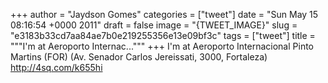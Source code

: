 
+++
author = "Jaydson Gomes"
categories = ["tweet"]
date = "Sun May 15 08:16:54 +0000 2011"
draft = false
image = "{TWEET_IMAGE}"
slug = "e3183b33cd7aa84ae7b0e219255356e13e09bf3c"
tags = ["tweet"]
title = """I'm at Aeroporto Internac..."""
+++
I'm at Aeroporto Internacional Pinto Martins (FOR) (Av. Senador Carlos Jereissati, 3000, Fortaleza) http://4sq.com/k655hi
